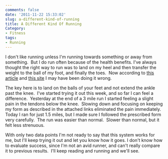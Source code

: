 ```yaml
---
comments: false
date: '2011-11-22 15:33:02'
slug: a-different-kind-of-running
title: A Different Kind Of Running
Category:
- Fitness
tags:
- Running
---
```


I don't like running unless I'm running towards something or away from
something.  But I do run often because of the health benefits. I've always
thought the right way to run was to land on my heel and then transfer the
weight to the ball of my foot, and finally the toes.  Now according to [this article](http://www.nytimes.com/2011/11/06/magazine/running-christopher-mcdougall.html) and [this site](http://www.posetech.com/pose_method/pose-method.html) I may have been doing it wrong.
<!-- more -->

The key here is to land on the balls of your feet and not extend the ankle
past the knee.  I've started trying it out this week, and so far I can feel a
difference.  Yesterday at the end of a 3 mile run I started feeling a slight
pain in the tendons below the knee.  Slowing down and focusing on keeping my
form as described in the attached links eliminated the pain immediately.
Today I ran for just 1.5 miles, but I made sure I followed the prescribed form
very carefully.  The run was easier than normal.  Slower than normal, but it
felt less strenuous.

With only two data points I'm not ready to say that this system works for me,
but I'll keep trying it out and let you know how it goes. I don't know how to
evaluate success, since I'm not an avid runner, and can't really compare it to
previous results.  I'll keep reading and running and we'll see.

<!-- ai c /wp/corniche.jpg /wp/corniche.jpg 612 612 The Sharjah Corniche - A Nice Place For A Morning Run -->
